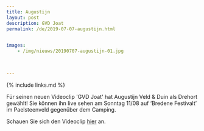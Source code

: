 ```yaml
---
title: Augustijn
layout: post
description: GVD Joat
permalink: /de/2019-07-07-augustijn.html

    
images: 
    - /img/nieuws/20190707-augustijn-01.jpg

    
    
---
```


{% include links.md %}

Für seinen neuen Videoclip 'GVD Joat' hat Augustijn Veld & Duin als Drehort gewählt! Sie können ihn live sehen am Sonntag 11/08 auf ‘Bredene Festivalt’ im Paelsteenveld gegenüber dem Camping. 

Schauen Sie sich den Videoclip [hier](https://www.youtube.com/watch?v=XLNOokWtoqc) an.


